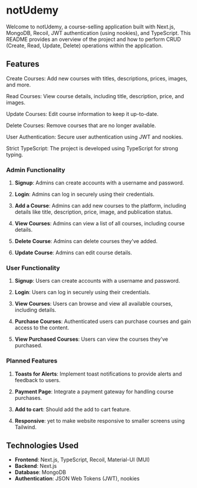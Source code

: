 # notUdemy

Welcome to notUdemy, a course-selling application built with Next.js, MongoDB, Recoil, JWT authentication (using nookies), and TypeScript. This README provides an overview of the project and how to perform CRUD (Create, Read, Update, Delete) operations within the application.

## Features

Create Courses: Add new courses with titles, descriptions, prices, images, and more.

Read Courses: View course details, including title, description, price, and images.

Update Courses: Edit course information to keep it up-to-date.

Delete Courses: Remove courses that are no longer available.

User Authentication: Secure user authentication using JWT and nookies.

Strict TypeScript: The project is developed using TypeScript for strong typing.

### Admin Functionality

1. **Signup**: Admins can create accounts with a username and password.

2. **Login**: Admins can log in securely using their credentials.

3. **Add a Course**: Admins can add new courses to the platform, including details like title, description, price, image, and publication status.

4. **View Courses**: Admins can view a list of all courses, including course details.

5. **Delete Course**: Admins can delete courses they've added.

6. **Update Course**: Admins can edit course details.

### User Functionality

1. **Signup**: Users can create accounts with a username and password.

2. **Login**: Users can log in securely using their credentials.

3. **View Courses**: Users can browse and view all available courses, including details.

4. **Purchase Courses**: Authenticated users can purchase courses and gain access to the content.

5. **View Purchased Courses**: Users can view the courses they've purchased.

### Planned Features

1. **Toasts for Alerts**: Implement toast notifications to provide alerts and feedback to users.

2. **Payment Page**: Integrate a payment gateway for handling course purchases.

3. **Add to cart**: Should add the add to cart feature.
 
4. **Responsive**: yet to make website responsive to smaller screens using Tailwind.

## Technologies Used

- **Frontend**: Next.js, TypeScript, Recoil, Material-UI (MUI)
- **Backend**: Next.js
- **Database**: MongoDB
- **Authentication**: JSON Web Tokens (JWT), nookies
